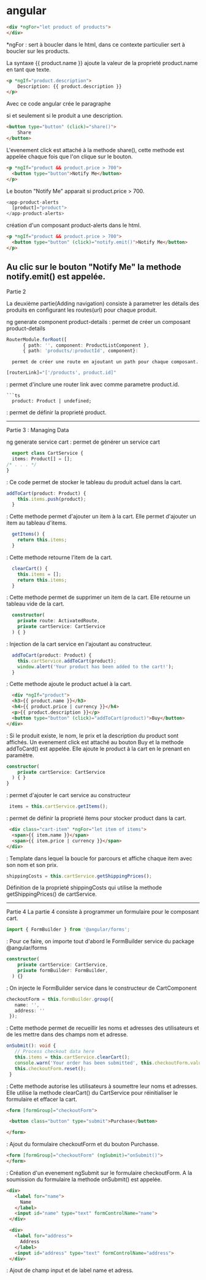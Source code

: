 # angular
```html
<div *ngFor="let product of products">
</div>
```
*ngFor : sert à boucler dans le html, dans ce contexte particulier sert à boucler sur les products.

La syntaxe {{ product.name }} ajoute la valeur de la proprieté product.name en tant que texte.

```html
<p *ngIf="product.description">
    Description: {{ product.description }}
</p> 
```
 Avec ce code angular crée le paragraphe <p> si et seulement si le produit a une description.

```html
<button type="button" (click)="share()">
    Share
</button>
```
 L'evenement click est attaché à la methode share(), cette methode est appelée chaque fois que l'on clique sur le bouton.

```html
<p *ngIf="product && product.price > 700">
  <button type="button">Notify Me</button>
</p> 
```

Le bouton "Notify Me" apparait si product.price > 700.

```ts
<app-product-alerts
  [product]="product">
</app-product-alerts> 
```
création d'un composant product-alerts dans le html.

```html
<p *ngIf="product && product.price > 700">
  <button type="button" (click)="notify.emit()">Notify Me</button>
</p>
``` 
Au clic sur le bouton "Notify Me" la methode notify.emit() est appelée.
----------------------------------------------------------------
Partie 2

La deuxième partie(Adding navigation) consiste à parametrer les détails des produits en configurant les routes(url) pour chaque produit.

ng generate component product-details : permet de créer un composant product-details

```ts
RouterModule.forRoot([
      { path: '', component: ProductListComponent },
      { path: 'products/:productId', component}: 
```
      permet de créer une route en ajoutant un path pour chaque composant.

```ts
[routerLink]="['/products', product.id]"
```
: permet d'inclure une router link avec comme parametre product.id.

```
```ts
  product: Product | undefined; 
```
  : permet de définir la proprieté product.

  ------------------------------------------------------------
  Partie 3 : Managing Data

  ng generate service cart : permet de générer un service cart

```ts
  export class CartService {
  items: Product[] = [];
/* . . . */
}
``` 
: Ce code permet de stocker le tableau du produit actuel dans la cart.

```ts
addToCart(product: Product) {
    this.items.push(product);
  }
  ``` 
  : Cette methode permet d'ajouter un item à la cart. Elle permet d'ajouter un item au tableau d'items.

```ts
  getItems() {
    return this.items;
  }
  ``` 
  : Cette methode retourne l'item de la cart.

```ts
  clearCart() {
    this.items = [];
    return this.items;
  }
  ```
   : Cette methode permet de supprimer un item de la cart.
  Elle retourne un tableau vide de la cart.

```ts
  constructor(
    private route: ActivatedRoute,
    private cartService: CartService
  ) { }
  ```
   : Injection de la cart service en l'ajoutant au constructeur.

```ts
  addToCart(product: Product) {
    this.cartService.addToCart(product);
    window.alert('Your product has been added to the cart!');
  }
``` 
  : Cette methode ajoute le product actuel à la cart.

```html
  <div *ngIf="product">
  <h3>{{ product.name }}</h3>
  <h4>{{ product.price | currency }}</h4>
  <p>{{ product.description }}</p>
  <button type="button" (click)="addToCart(product)">Buy</button>
</div>
```
 : Si le produit existe, le nom, le prix et la description du product sont affichés. Un evenement click est attaché au bouton Buy et la methode addToCard() est appelée. Elle ajoute le product à la cart en le prenant en paramètre.


```ts
constructor(
    private cartService: CartService
  ) { }
}
``` 
: permet d'ajouter le cart service au constructeur


```ts
 items = this.cartService.getItems(); 
 ```
 :  permet de définir la proprieté items pour stocker product dans la cart.


```html
 <div class="cart-item" *ngFor="let item of items">
  <span>{{ item.name }}</span>
  <span>{{ item.price | currency }}</span>
</div> 
```
: Template dans lequel la boucle for parcours et affiche chaque item avec son nom et son prix.

```ts
shippingCosts = this.cartService.getShippingPrices();
```
Définition de la proprieté shippingCosts qui utilise la methode getShippingPrices() de cartService.

--------------------------------------------------------------
Partie 4
La partie 4 consiste à programmer un formulaire pour le composant cart.

```ts
import { FormBuilder } from '@angular/forms';
```
: Pour ce faire, on importe tout d'abord le FormBuilder service du package @angular/forms

```ts
constructor(
    private cartService: CartService,
    private formBuilder: FormBuilder,
  ) {}
```
 : On injecte le FormBuilder service dans le constructeur de CartComponent

 ```ts
 checkoutForm = this.formBuilder.group({
    name: '',
    address: ''
  });
```
 : Cette methode permet de recueillir les noms et adresses des utilisateurs et de les mettre dans des champs nom et adresse.

 ```ts
 onSubmit(): void {
    // Process checkout data here
    this.items = this.cartService.clearCart();
    console.warn('Your order has been submitted', this.checkoutForm.value);
    this.checkoutForm.reset();
  }
```
 : Cette methode autorise les utilisateurs à soumettre leur noms et adresses. Elle utilise la methode clearCart() du CartService pour réinitialiser le formulaire et effacer la cart.

 ```html
 <form [formGroup]="checkoutForm">

  <button class="button" type="submit">Purchase</button>

</form>
```
 : Ajout du formulaire checkoutForm et du bouton Purchasse.

 ```html
 <form [formGroup]="checkoutForm" (ngSubmit)="onSubmit()">
</form>
```
 : Création d'un evenement ngSubmit sur le formulaire checkoutForm. A la soumission du formulaire la methode 
 onSubmit() est appelée.

 ```html
 <div>
    <label for="name">
      Name
    </label>
    <input id="name" type="text" formControlName="name">
  </div>

  <div>
    <label for="address">
      Address
    </label>
    <input id="address" type="text" formControlName="address">
  </div>
```
 : Ajout de champ input et de label name et adress.

